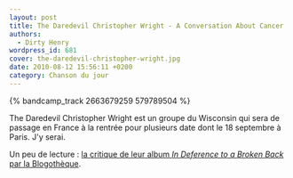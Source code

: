 ```yaml
---
layout: post
title: The Daredevil Christopher Wright - A Conversation About Cancer
authors:
  - Dirty Henry
wordpress_id: 681
cover: the-daredevil-christopher-wright.jpg
date: 2010-08-12 15:56:11 +0200
category: Chanson du jour
---
```


{% bandcamp_track 2663679259 579789504 %}

The Daredevil Christopher Wright est un groupe du Wisconsin qui sera de passage
en France à la rentrée pour plusieurs date dont le 18 septembre à Paris. J'y
serai.

Un peu de lecture : [la critique de leur album _In Deference to a Broken Back_
par la Blogothèque][1].

[1]: https://blogotheque.net/articles/in-deference
